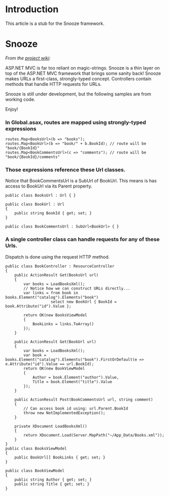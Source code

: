 # Introduction #
This article is a stub for the Snooze framework.

# Snooze #
_From the [project wiki](http://www.assembla.com/wiki/show/dKAZuYVVSr3lc5abIlDkbG):_

ASP.NET MVC is far too reliant on magic-strings. Snooze is a thin layer on top of the ASP.NET MVC framework that brings some sanity back!
Snooze makes URLs a first-class, strongly-typed concept. Controllers contain methods that handle HTTP requests for URLs.

Snooze is still under development, but the following samples are from working code.

Enjoy!

### In Global.asax, routes are mapped using strongly-typed expressions ###
```
routes.Map<BooksUrl>(b => "books");
routes.Map<BookUrl>(b => "book/" + b.BookId); // route will be "book/{BookId}"
routes.Map<BookCommentsUrl>(c => "comments"); // route will be "book/{BookId}/comments"
```
### Those expressions reference these Url classes. ###
Notice that BookCommentsUrl is a SubUrl of BookUrl. This means is has access to BookUrl via its Parent property.
```
public class BooksUrl : Url { }

public class BookUrl : Url
{
    public string BookId { get; set; }
}

public class BookCommentsUrl : SubUrl<BookUrl> { }
```

### A single controller class can handle requests for any of these Urls. ###
Dispatch is done using the request HTTP method.
```
public class BookController : ResourceController
{
    public ActionResult Get(BooksUrl url)
    {
        var books = LoadBooksXml();
        // Notice how we can construct URLs directly...
        var links = from book in books.Element("catalog").Elements("book")
                    select new BookUrl { BookId = book.Attribute("id").Value };
 
        return OK(new BooksViewModel
        {
            BookLinks = links.ToArray()
        });
    }
 
    public ActionResult Get(BookUrl url)
    {
        var books = LoadBooksXml();
        var book = books.Element("catalog").Elements("book").FirstOrDefault(e => e.Attribute("id").Value == url.BookId);
        return OK(new BookViewModel
        {
            Author = book.Element("author").Value,
            Title = book.Element("title").Value
        });
    }
 
    public ActionResult Post(BookCommentsUrl url, string comment)
    {
        // Can access book id using: url.Parent.BookId
        throw new NotImplementedException();
    }
 
    private XDocument LoadBooksXml()
    {
        return XDocument.Load(Server.MapPath("~/App_Data/Books.xml"));
    }
}
public class BooksViewModel
{
    public BookUrl[] BookLinks { get; set; }
}
 
public class BookViewModel
{
    public string Author { get; set; }
    public string Title { get; set; }
}
```